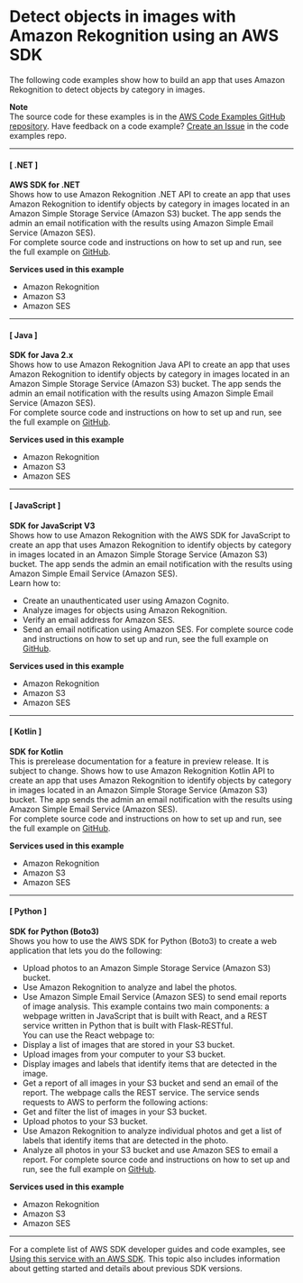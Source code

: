 # Detect objects in images with Amazon Rekognition using an AWS SDK<a name="example_cross_RekognitionPhotoAnalyzer_section"></a>

The following code examples show how to build an app that uses Amazon Rekognition to detect objects by category in images\.

**Note**  
The source code for these examples is in the [AWS Code Examples GitHub repository](https://github.com/awsdocs/aws-doc-sdk-examples)\. Have feedback on a code example? [Create an Issue](https://github.com/awsdocs/aws-doc-sdk-examples/issues/new/choose) in the code examples repo\. 

------
#### [ \.NET ]

**AWS SDK for \.NET**  
 Shows how to use Amazon Rekognition \.NET API to create an app that uses Amazon Rekognition to identify objects by category in images located in an Amazon Simple Storage Service \(Amazon S3\) bucket\. The app sends the admin an email notification with the results using Amazon Simple Email Service \(Amazon SES\)\.   
 For complete source code and instructions on how to set up and run, see the full example on [GitHub](https://github.com/awsdocs/aws-doc-sdk-examples/tree/main/dotnetv3/cross-service/PhotoAnalyzerApp)\.   

**Services used in this example**
+ Amazon Rekognition
+ Amazon S3
+ Amazon SES

------
#### [ Java ]

**SDK for Java 2\.x**  
 Shows how to use Amazon Rekognition Java API to create an app that uses Amazon Rekognition to identify objects by category in images located in an Amazon Simple Storage Service \(Amazon S3\) bucket\. The app sends the admin an email notification with the results using Amazon Simple Email Service \(Amazon SES\)\.   
 For complete source code and instructions on how to set up and run, see the full example on [GitHub](https://github.com/awsdocs/aws-doc-sdk-examples/tree/main/javav2/usecases/creating_photo_analyzer_app)\.   

**Services used in this example**
+ Amazon Rekognition
+ Amazon S3
+ Amazon SES

------
#### [ JavaScript ]

**SDK for JavaScript V3**  
 Shows how to use Amazon Rekognition with the AWS SDK for JavaScript to create an app that uses Amazon Rekognition to identify objects by category in images located in an Amazon Simple Storage Service \(Amazon S3\) bucket\. The app sends the admin an email notification with the results using Amazon Simple Email Service \(Amazon SES\)\.   
Learn how to:  
+ Create an unauthenticated user using Amazon Cognito\.
+ Analyze images for objects using Amazon Rekognition\.
+ Verify an email address for Amazon SES\.
+ Send an email notification using Amazon SES\.
 For complete source code and instructions on how to set up and run, see the full example on [GitHub](https://github.com/awsdocs/aws-doc-sdk-examples/tree/main/javascriptv3/example_code/cross-services/photo_analyzer)\.   

**Services used in this example**
+ Amazon Rekognition
+ Amazon S3
+ Amazon SES

------
#### [ Kotlin ]

**SDK for Kotlin**  
This is prerelease documentation for a feature in preview release\. It is subject to change\.
 Shows how to use Amazon Rekognition Kotlin API to create an app that uses Amazon Rekognition to identify objects by category in images located in an Amazon Simple Storage Service \(Amazon S3\) bucket\. The app sends the admin an email notification with the results using Amazon Simple Email Service \(Amazon SES\)\.   
 For complete source code and instructions on how to set up and run, see the full example on [GitHub](https://github.com/awsdocs/aws-doc-sdk-examples/tree/main/kotlin/usecases/creating_photo_analyzer_app)\.   

**Services used in this example**
+ Amazon Rekognition
+ Amazon S3
+ Amazon SES

------
#### [ Python ]

**SDK for Python \(Boto3\)**  
 Shows you how to use the AWS SDK for Python \(Boto3\) to create a web application that lets you do the following:   
+ Upload photos to an Amazon Simple Storage Service \(Amazon S3\) bucket\.
+ Use Amazon Rekognition to analyze and label the photos\.
+ Use Amazon Simple Email Service \(Amazon SES\) to send email reports of image analysis\.
 This example contains two main components: a webpage written in JavaScript that is built with React, and a REST service written in Python that is built with Flask\-RESTful\.   
You can use the React webpage to:  
+ Display a list of images that are stored in your S3 bucket\.
+ Upload images from your computer to your S3 bucket\.
+ Display images and labels that identify items that are detected in the image\.
+ Get a report of all images in your S3 bucket and send an email of the report\.
The webpage calls the REST service\. The service sends requests to AWS to perform the following actions:   
+ Get and filter the list of images in your S3 bucket\.
+ Upload photos to your S3 bucket\.
+ Use Amazon Rekognition to analyze individual photos and get a list of labels that identify items that are detected in the photo\.
+ Analyze all photos in your S3 bucket and use Amazon SES to email a report\.
 For complete source code and instructions on how to set up and run, see the full example on [GitHub](https://github.com/awsdocs/aws-doc-sdk-examples/tree/main/python/cross_service/photo_analyzer)\.   

**Services used in this example**
+ Amazon Rekognition
+ Amazon S3
+ Amazon SES

------

For a complete list of AWS SDK developer guides and code examples, see [Using this service with an AWS SDK](UsingAWSSDK.md#sdk-general-information-section)\. This topic also includes information about getting started and details about previous SDK versions\.